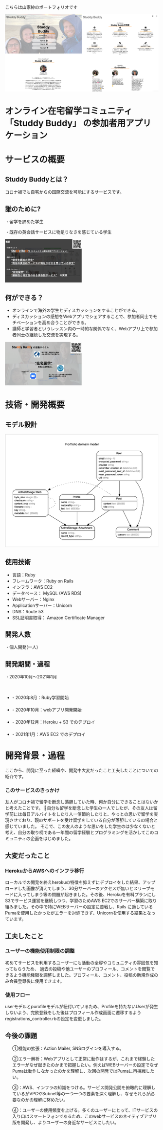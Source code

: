 <p>こちらは山家紳のポートフォリオです</p>
<img src = "public/img/guide2-readme.jpg" width="50%"><img src = "public/img/guide-readme.jpg" width="50%">


<h1>オンライン在宅留学コミュニティ「Studdy Buddy」 の参加者用アプリケーション</h1>
<h1>サービスの概要</h1>
<h2>Studdy Buddyとは？</h2>
<p>コロナ禍でも自宅からの国際交流を可能にするサービスです。</p>


<h2>誰のために?</h2>
<p>・留学を諦めた学生</p>
<p>・既存の英会話サービスに物足りなさを感じている学生</p>
<img src = "public/img/readme2.jpg" width="50%">

<h2>何ができる？</h2>
<ul>
<li>オンラインで海外の学生とディスカッションをすることができる。</li>
<li>ディスカッションの感想をWebアプリでシェアすることで、参加者同士でモチベーションを高め合うことができる。</li>
<li>講師と学習者というレッスン内の一時的な関係でなく、Webアプリ上で参加者同士の継続した交流を実現する。</li>
</ul>
<img src = "public/img/readme1.jpg" width="50%">

<h1>技術・開発概要</h1>

<h2>モデル設計</h2>
<img src = "public/img/erd-sbapp.jpg">



<h2>使用技術</h2>
<ul>
<li>言語：Ruby</li>     
<li>フレームワーク：Ruby on Rails</li>
<li>インフラ：AWS EC2</li>
<li>データベース： MySQL (AWS RDS)</li>
<li>Webサーバー：Nginx</li>
<li>Applicationサーバー：Unicorn</li>
<li>DNS：Route 53</li>
<li>SSL証明書取得： Amazon Certificate Manager</li>
</ul>

<h2>開発人数</h2>
<p>・個人開発(一人)<p>
<h2>開発期間・過程</h2>
<p>・2020年10月〜2021年1月</p>
　<ul>
  <li>- 2020年8月：Ruby学習開始</li>
　 <li>- 2020年10月：webアプリ開発開始</li>
　 <li>- 2020年12月：Heroku +  S3 でのデプロイ</li>
　 <li>- 2021年1月：AWS EC2 でのデプロイ</li>
  </ul>

<h1>開発背景・過程</h1>
<p>ここから、開発に至った経緯や、開発中大変だったこと工夫したことについての紹介です。</p>
<h3>このサービスのきっかけ</h3>
<p>友人がコロナ禍で留学を断念し落胆していた時、何か自分にできることはないかと考えたことです。
自分も留学を断念した学生の一人でしたが、その友人は留学前には毎日アルバイトをしたり人一倍節約したりと、やっとの思いで留学を実現させており、親のサポートを受け留学をしている自分が落胆しているの場合と感じていました。
そこで、この友人のような思いをした学生のは少なくないと考え、自分の取り柄である一年間の留学経験とプログラミングを活かしてこのコミュニティの企画をはじめました。</p>

<h2>大変だったこと</h2>
<h3>HerokuからAWSへのインフラ移行</h3>
<p>ローカルでの開発を終えherokuの特徴を抑えずにデプロイをした結果、アップロードした画像が消えてしまう、30分サーバーのアクセスが無いとスリープモードに入ってしまう等の問題が起きました。その後、Herokuを有料プランにしS3でサービス運営を継続しつつ、学習のためAWS EC2でのサーバー構築に取り組みました。その中で特にWEBサーバーの設定に苦戦し、Rails に適しているPumaを使用したかったがエラーを対処できず、Unicornを使用する結果となっています。</p>

<h2>工夫したこと</h2>
<h3>ユーザーの機能使用制限の調整</h3>
<p>初めてサービスを利用するユーザーにも活動の全容やコミュニティの雰囲気を知ってもらうため、
  過去の投稿や他ユーザーのプロフィール、コメントを閲覧できるよう機能権限を調整しました。プロフィール、コメント、投稿の新規作成のみ会員登録後に使用できます。</p>
<h3>使用フロー</h3>
<p>userモデルとpurofileモデルが紐付いているため、Profileを持たないUserが発生しないよう、完飲登録をした後はプロフィール作成画面に遷移するようregistrations_controller.rbの設定を変更しました。</p>

<h2>今後の課題</h2>
<ul>
<p>①機能の拡張：Action Mailer, SNSログインを導入する。</p>
<p>②エラー解析：Webアプリとして正常に動作はするが、これまで経験したエラーがなぜ起きたのかまで把握したい。例えばWEBサーバーの設定でなぜPumaは動作しなかったのかを理解し、次回の開発ではPumaに再挑戦したい。</p>
<p>③：AWS、インフラの知識をつける。サービス開発公開を俯瞰的に理解しているがVPCやSubnet等の一つ一つの要素を深く理解し、なぜそれらが必要なのかの理解に努めたい。</p>
<p>④：ユーザーの使用頻度を上げる。多くのユーザーにとって、ITサービスの入り口はスマートフォンであるため、このwebサービスのネイティブアプリ版を開発し、よりユーザーの身近なサービスにしたい。</p>
</ul>
  
